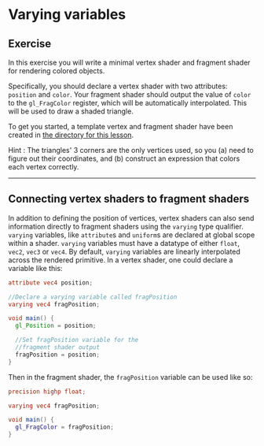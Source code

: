 # Varying variables

## Exercise

In this exercise you will write a minimal vertex shader and fragment shader for rendering colored objects.

Specifically, you should declare a vertex shader with two attributes: `position` and `color`.  Your fragment shader should output the value of `color` to the `gl_FragColor` register, which will be automatically interpolated.  This will be used to draw a shaded triangle.

To get you started, a template vertex and fragment shader have been created in <a href="/open/11-vert-2" target="_blank">the directory for this lesson</a>.

Hint : The triangles' 3 corners are the only vertices used, so you (a) need to figure out their coordinates, and (b) construct an expression that colors each vertex correctly.  

***

## Connecting vertex shaders to fragment shaders

In addition to defining the position of vertices, vertex shaders can also send information directly to fragment shaders using the `varying` type qualifier.  `varying` variables, like `attribute`s and `uniform`s are declared at global scope within a shader. `varying` variables must have a datatype of either `float`, `vec2`, `vec3` or `vec4`. By default, `varying` variables are linearly interpolated across the rendered primitive. In a vertex shader, one could declare a variable like this:

```glsl
attribute vec4 position;

//Declare a varying variable called fragPosition
varying vec4 fragPosition;

void main() {
  gl_Position = position;

  //Set fragPosition variable for the
  //fragment shader output
  fragPosition = position;
}
```

Then in the fragment shader, the `fragPosition` variable can be used like so:

```glsl
precision highp float;

varying vec4 fragPosition;

void main() {
  gl_FragColor = fragPosition;
}
```
